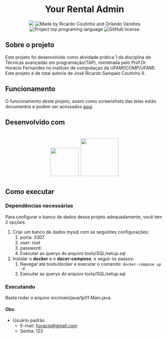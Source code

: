 <h1 align="center" >
Your Rental Admin
</h1>

<p align="center">
    <img src="https://img.shields.io/github/last-commit/Rcout1nho/TAP-TP1?color=E02041" />
    <img alt="Made by Ricardo Coutinho and Orlando Vandres" src="https://img.shields.io/badge/made%20by-Ricardo%20Coutinho-%20?color=E02041">
    <img alt="Project top programing language" src="https://img.shields.io/github/languages/top/RCout1nho/TAP-TP1?color=E02041">
    <img alt="GitHub license" src="https://img.shields.io/github/license/RCout1nho/TAP-TP1?color=7159C1">
</p>

## Sobre o projeto
Este projeto foi desenvolvido como atividade prática 1 da disciplina de Técnicas avançadas em programação(TAP),
ministrada pelo Prof.Dr. Horácio Fernandes no instituto de computaçao da UFAM(ICOMP/UFAM). Este projeto é de total
autoria de José Ricardo Sampaio Coutinho II.

## Funcionamento
O funcionamento deste projeto, assim como screenshots das telas estão documentos e podem ser acessados [aqui](https://docs.google.com/presentation/d/1JyH2qENpAaO2rCHr57ly21zcBNANH14QU2Ef3wvIC9M/edit?usp=sharing).

## Desenvolvido com
<h1 align="center" >
    <img src="https://i.pinimg.com/564x/e9/94/61/e99461fdd5b3db8bdb3081d8acf5e524.jpg" width="90" />
    <img src="https://www.logolynx.com/images/logolynx/37/3777c1320b412490fb6cf11e0d2f611b.jpeg" height="120" />
</h1>

## Como executar
### Dependências necessárias
Para configurar o banco de dados desse projeto adequadamente, você tem 2 opções:
1. Criar um banco de dados mysql com as seguintes configurações:
   1. porta: 3307
   2. user: root
   3. password:
   4. Executar as querys do arquivo tools/SQL/setup.sql
2. Instalar o **docker** e o **docer-compose**, e seguir os passos:
   1. Navegar até tools/docker e executar o comando: `docker-compose up -d`
   2. Executar as querys do arquivo tools/SQL/setup.sql

### Executando
Basta rodar o arquivo src/main/java/tp01.Main.java.

#### Obs:
- Usuário padrão
  - E-mail: horacio@gmail.com
  - Senha: 123

